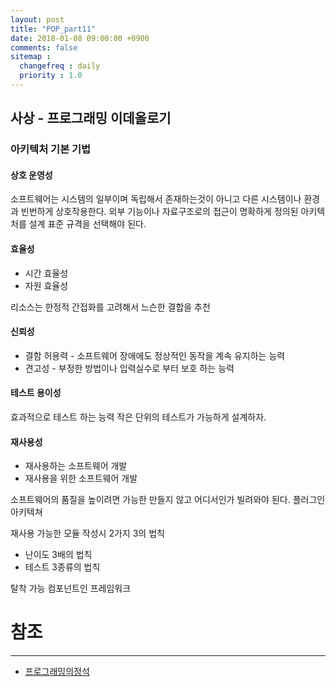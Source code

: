 ```yaml
---
layout: post
title: "POP_part11"
date: 2018-01-08 09:00:00 +0900
comments: false
sitemap :
  changefreq : daily
  priority : 1.0
---
```


## 사상 - 프로그래밍 이데올로기

### 아키텍처 기본 기법

#### 상호 운영성

소프트웨어는 시스템의 일부이며 독립해서 존재하는것이 아니고 다른 시스템이나 환경과 빈번하게 상호작용한다.
외부 기능이나 자료구조로의 접근이 명확하게 정의된 아키텍처를 설계
표준 규격을 선택해야 된다.

#### 효율성

* 시간 효율성
* 자원 효율성

리소스는 한정적 간접화를 고려해서 느슨한 결합을 추천

#### 신뢰성 

* 결함 허용력 - 소프트웨어 장애에도 정상적인 동작을 계속 유지하는 능력
* 견고성 - 부정한 방법이나 입력실수로 부터 보호 하는 능력

#### 테스트 용이성

효과적으로 테스트 하는 능력
작은 단위의 테스트가 가능하게 설계하자.

#### 재사용성

* 재사용하는 소프트웨어 개발
* 재사용을 위한 소프트웨어 개발

소프트웨어의 품질을 높이려면 가능한 만들지 않고 어디서인가 빌려와야 된다.
플러그인 아키텍쳐

재사용 가능한 모듈 작성시 2가지 3의 법칙

* 난이도 3배의 법칙 
* 테스트 3종류의 법칙

탈착 가능 컴포넌트인 프레임워크



# 참조 
-----
* [프로그래밍의정석](http://www.yes24.com/24/Goods/55254076?Acode=101)
